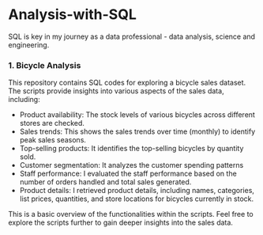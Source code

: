 ﻿# Analysis-with-SQL
SQL is key in my journey as a data professional - data analysis, science and engineering.

### 1. Bicycle Analysis 
This repository contains SQL codes for exploring a bicycle sales dataset. The scripts provide insights into various aspects of the sales data, including:

* Product availability: The stock levels of various bicycles across different stores are checked. 
* Sales trends: This shows the sales trends over time (monthly) to identify peak sales seasons.
* Top-selling products: It identifies the top-selling bicycles by quantity sold. 
* Customer segmentation: It analyzes the customer spending patterns  
* Staff performance: I evaluated the staff performance based on the number of orders handled and total sales generated. 
* Product details: I retrieved product details, including names, categories, list prices, quantities, and store locations for bicycles currently in stock. 

This is a basic overview of the functionalities within the scripts. Feel free to explore the scripts further to gain deeper insights into the sales data.



